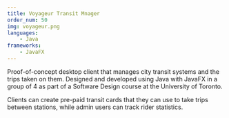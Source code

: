 ```yaml
---
title: Voyageur Transit Mnager
order_num: 50
img: voyageur.png
languages: 
    - Java
frameworks:
    - JavaFX
---
```

Proof-of-concept desktop client that manages city transit systems and the trips taken on them. Designed and developed using Java with JavaFX in a group of 4 as part of a Software Design course at the University of Toronto. 

Clients can create pre-paid transit cards that they can use to take trips between stations, while admin users can track rider statistics. 